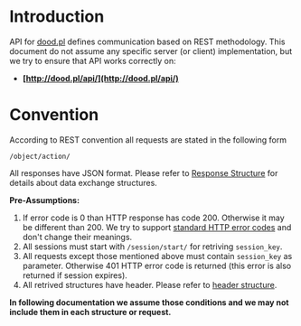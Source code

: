 # Introduction #

API for [dood.pl](http://dood.pl/) defines communication based on REST methodology. This document do not assume any specific server (or client) implementation, but we try to ensure that API works correctly on:

  * **[http://dood.pl/api/](http://dood.pl/api/)**

# Convention #

According to REST convention all requests are stated in the following form
```
/object/action/
```

All responses have JSON format. Please refer to [Response Structure](DataExchangeStructure#Response_format.md) for details about data exchange structures.

**Pre-Assumptions:**

  1. If error code is 0 than HTTP response has code 200. Otherwise it may be different than 200. We try to support [standard HTTP error codes](http://en.wikipedia.org/wiki/List_of_HTTP_status_codes) and don't change their meanings.
  1. All sessions must start with `/session/start/` for retriving `session_key`.
  1. All requests except those mentioned above must contain `session_key` as parameter. Otherwise 401 HTTP error code is returned (this error is also returned if session expires).
  1. All retrived structures have header. Please refer to [header structure](Datatypes#Header.md).

**In following documentation we assume those conditions and we may not include them in each structure or request.**